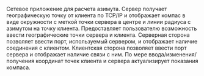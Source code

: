 Сетевое приложение для расчета азимута. 
Сервер получает географическую точку от клиента по TCP/IP и отображает компас в виде окружности с меткой точки сервера в центре и линии радиуса с азимутом на точку клиента. Предоставляет пользователю возможность ввести географические точки сервера и клиента.
Серверная сторона позволяет ввести порт, используемый сервером, и отображает наличие соединения с клиентом. Клиентская сторона позволяет ввести порт сервера и отображает наличие связи с ним.
По мере ввода/изменения/получения координат точек клиента и сервера актуализирует показания компаса.
